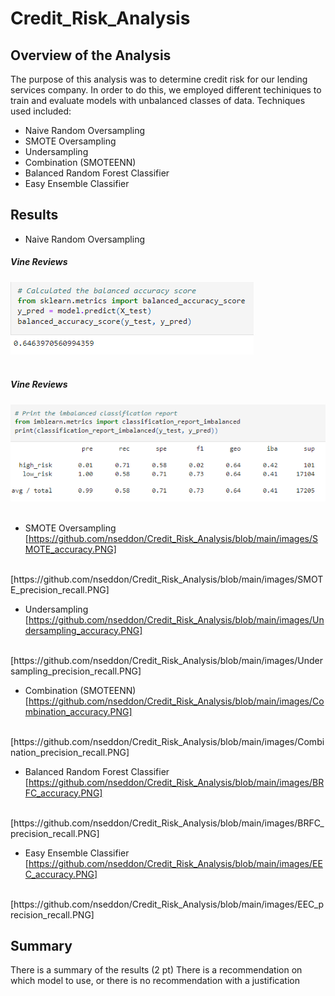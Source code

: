 # Credit_Risk_Analysis

## Overview of the Analysis

The purpose of this analysis was to determine credit risk for our lending services company.  In order to do this, we employed different techiniques to train and evaluate models with unbalanced classes of data.  Techniques used included:

-  Naive Random Oversampling
-  SMOTE Oversampling
-  Undersampling
-  Combination (SMOTEENN)
-  Balanced Random Forest Classifier
-  Easy Ensemble Classifier

## Results

-  Naive Random Oversampling
<div class="container" align="left">
  <div style="background-image">
    <h5 align="left">Vine Reviews</h5>
    <img src="https://github.com/nseddon/Credit_Risk_Analysis/blob/main/images/Naive_accuracy.PNG">
  </div>
</div><br>

<div class="container" align="left">
  <div style="background-image">
    <h5 align="left">Vine Reviews</h5>
    <img src="https://github.com/nseddon/Credit_Risk_Analysis/blob/main/images/Naive_precision_recall.PNG">
  </div>
</div><br>


-  SMOTE Oversampling
[https://github.com/nseddon/Credit_Risk_Analysis/blob/main/images/SMOTE_accuracy.PNG]
<br>
[https://github.com/nseddon/Credit_Risk_Analysis/blob/main/images/SMOTE_precision_recall.PNG]
<br>

-  Undersampling
[https://github.com/nseddon/Credit_Risk_Analysis/blob/main/images/Undersampling_accuracy.PNG]
<br>
[https://github.com/nseddon/Credit_Risk_Analysis/blob/main/images/Undersampling_precision_recall.PNG]
<br>

-  Combination (SMOTEENN)
[https://github.com/nseddon/Credit_Risk_Analysis/blob/main/images/Combination_accuracy.PNG]
<br>
[https://github.com/nseddon/Credit_Risk_Analysis/blob/main/images/Combination_precision_recall.PNG]
<br>

-  Balanced Random Forest Classifier
[https://github.com/nseddon/Credit_Risk_Analysis/blob/main/images/BRFC_accuracy.PNG]
<br>
[https://github.com/nseddon/Credit_Risk_Analysis/blob/main/images/BRFC_precision_recall.PNG]
<br>

-  Easy Ensemble Classifier
[https://github.com/nseddon/Credit_Risk_Analysis/blob/main/images/EEC_accuracy.PNG]
<br>
[https://github.com/nseddon/Credit_Risk_Analysis/blob/main/images/EEC_precision_recall.PNG]
<br>

## Summary

There is a summary of the results (2 pt)
There is a recommendation on which model to use, or there is no recommendation with a justification
